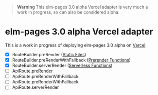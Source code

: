 > **Warning**
> This elm-pages 3.0 alpha Vercel adapter is very much a work in progress, so can also be considered alpha.

# elm-pages 3.0 alpha Vercel adapter

This is a work in progress of deploying elm-pages 3.0 alpha on [Vercel](https://vercel.com).

- [x] RouteBuilder.preRender ([Static Files](https://vercel.com/docs/build-output-api/v3#vercel-primitives/static-files))
- [x] RouteBuilder.preRenderWithFallback ([Prerender Functions](https://vercel.com/docs/build-output-api/v3#vercel-primitives/prerender-functions))
- [x] RouteBuilder.serverRender ([Serverless Functions](https://vercel.com/docs/build-output-api/v3#vercel-primitives/serverless-functions))
- [ ] ApiRoute.preRender
- [ ] ApiRoute.preRenderWithFallback
- [ ] ApiRoute.preRenderWithFallback
- [ ] ApiRoute.serverRender
